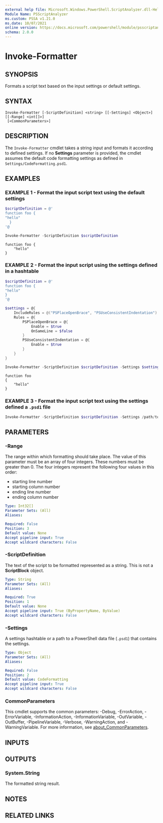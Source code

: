 ```yaml
---
external help file: Microsoft.Windows.PowerShell.ScriptAnalyzer.dll-Help.xml
Module Name: PSScriptAnalyzer
ms.custom: PSSA v1.21.0
ms.date: 10/07/2021
online version: https://docs.microsoft.com/powershell/module/psscriptanalyzer/invoke-formatter?view=ps-modules&wt.mc_id=ps-gethelp
schema: 2.0.0
---
```


# Invoke-Formatter

## SYNOPSIS
Formats a script text based on the input settings or default settings.

## SYNTAX

```
Invoke-Formatter [-ScriptDefinition] <string> [[-Settings] <Object>] [[-Range] <int[]>]
 [<CommonParameters>]
```

## DESCRIPTION

The `Invoke-Formatter` cmdlet takes a string input and formats it according to defined settings. If
no **Settings** parameter is provided, the cmdlet assumes the default code formatting settings as
defined in `Settings/CodeFormatting.psd1`.

## EXAMPLES

### EXAMPLE 1 - Format the input script text using the default settings

```powershell
$scriptDefinition = @'
function foo {
"hello"
  }
'@

Invoke-Formatter -ScriptDefinition $scriptDefinition
```

```Output
function foo {
    "hello"
}
```

### EXAMPLE 2 - Format the input script using the settings defined in a hashtable

```powershell
$scriptDefinition = @'
function foo {
"hello"
}
'@

$settings = @{
    IncludeRules = @("PSPlaceOpenBrace", "PSUseConsistentIndentation")
    Rules = @{
        PSPlaceOpenBrace = @{
            Enable = $true
            OnSameLine = $false
        }
        PSUseConsistentIndentation = @{
            Enable = $true
        }
    }
}

Invoke-Formatter -ScriptDefinition $scriptDefinition -Settings $settings
```

```Output
function foo
{
    "hello"
}
```

### EXAMPLE 3 - Format the input script text using the settings defined a `.psd1` file

```powershell
Invoke-Formatter -ScriptDefinition $scriptDefinition -Settings /path/to/settings.psd1
```

## PARAMETERS

### -Range

The range within which formatting should take place. The value of this parameter must be an array of
four integers. These numbers must be greater than 0. The four integers represent the following four
values in this order:

- starting line number
- starting column number
- ending line number
- ending column number

```yaml
Type: Int32[]
Parameter Sets: (All)
Aliases:

Required: False
Position: 3
Default value: None
Accept pipeline input: True
Accept wildcard characters: False
```

### -ScriptDefinition

The text of the script to be formatted represented as a string. This is not a **ScriptBlock**
object.

```yaml
Type: String
Parameter Sets: (All)
Aliases:

Required: True
Position: 1
Default value: None
Accept pipeline input: True (ByPropertyName, ByValue)
Accept wildcard characters: False
```

### -Settings

A settings hashtable or a path to a PowerShell data file (`.psd1`) that contains the settings.

```yaml
Type: Object
Parameter Sets: (All)
Aliases:

Required: False
Position: 2
Default value: CodeFormatting
Accept pipeline input: True
Accept wildcard characters: False
```

### CommonParameters

This cmdlet supports the common parameters: -Debug, -ErrorAction, -ErrorVariable,
-InformationAction, -InformationVariable, -OutVariable, -OutBuffer, -PipelineVariable, -Verbose,
-WarningAction, and -WarningVariable. For more information, see
[about_CommonParameters](http://go.microsoft.com/fwlink/?LinkID=113216).

## INPUTS

## OUTPUTS

### System.String

The formatted string result.

## NOTES

## RELATED LINKS
